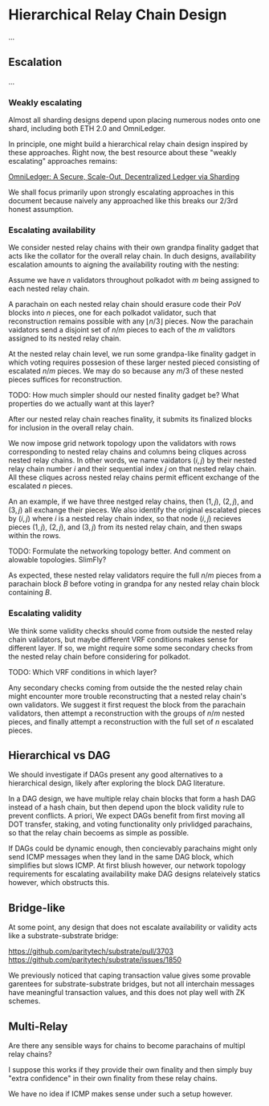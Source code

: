 # Hierarchical Relay Chain Design

...


## Escalation

...

### Weakly escalating

Almost all sharding designs depend upon placing numerous nodes onto one shard, including both ETH 2.0 and OmniLedger.  

In principle, one might build a hierarchical relay chain design inspired by these approaches.  Right now, the best resource about these "weakly escalating" approaches remains:

[OmniLedger: A Secure, Scale-Out, Decentralized Ledger via Sharding](https://eprint.iacr.org/2017/406.pdf)

We shall focus primarily upon strongly escalating approaches in this document because naively any approached like this breaks our 2/3rd honest assumption.

### Escalating availability

We consider nested relay chains with their own grandpa finality gadget that acts like the collator for the overall relay chain.  In duch designs, availability escalation amounts to aigning the availability routing with the nesting:

Assume we have $n$ validators throughout polkadot with $m$ being assigned to each nested relay chain.  

A parachain on each nested relay chain should erasure code their PoV blocks into $n$ pieces, one for each polkadot validator, such that reconstruction remains possible with any $\lfloor n/3 \rfloor$ pieces.  Now the parachain vaidators send a disjoint set of $n/m$ pieces to each of the $m$ validtors assigned to its nested relay chain.  

At the nested relay chain level, we run some grandpa-like finality gadget in which voting requires possesion of these larger nested pieced consisting of escalated $n/m$ pieces.  We may do so because any $m/3$ of these nested pieces suffices for reconstruction.  

TODO:  How much simpler should our nested finality gadget be?  What properties do we actually want at this layer?

After our nested relay chain reaches finality, it submits its finalized blocks for inclusion in the overall relay chain.  

We now impose grid network topology upon the validators with rows corresponding to nested relay chains and columns being cliques across nested relay chains.  In other words, we name vaidators $(i,j)$ by their nested relay chain number $i$ and their sequential index $j$ on that nested relay chain.  All these cliques across nested relay chains permit efficent exchange of the escalated $n$ pieces.  

An an example, if we have three nestged relay chains, then $(1,j)$, $(2,j)$, and $(3,j)$ all exchange their pieces.  We also identify the original escalated pieces by $(i,j)$ where $i$ is a nested relay chain index, so that node $(i,j)$ recieves pieces $(1,j)$, $(2,j)$, and $(3,j)$ from its nested relay chain, and then swaps within the rows.

TODO: Formulate the networking topology better.  And comment on alowable topologies.  SlimFly?

As expected, these nested relay validators require the full $n/m$ pieces from a parachain block $B$ before voting in grandpa for any nested relay chain block containing $B$. 

### Escalating validity

We think some validity checks should come from outside the nested relay chain validators, but maybe different VRF conditions makes sense for different layer.  If so, we might require some some secondary checks from the nested relay chain before considering for polkadot.

TODO: Which VRF conditions in which layer?

Any secondary checks coming from outside the the nested relay chain might encounter more trouble reconstructing that a nested relay chain's own validators.  We suggest it first request the block from the parachain validators, then attempt a reconstruction with the groups of $n/m$ nested pieces, and finally attempt a reconstruction with the full set of $n$ escalated pieces.  


## Hierarchical vs DAG

We should investigate if DAGs present any good alternatives to a hierarchical design, likely after exploring the block DAG literature.  

In a DAG design, we have multiple relay chain blocks that form a hash DAG instead of a hash chain, but then depend upon the block validity rule to prevent conflicts.  A priori, We expect DAGs benefit from first moving all DOT transfer, staking, and voting functionality only privlidged parachains, so that the relay chain becoems as simple as possible.

If DAGs could be dynamic enough, then concievably parachains might only send ICMP messages when they land in the same DAG block, which simplifies but slows ICMP.  At first bliush however, our network topology requirements for escalating availability make DAG designs relateively statics however, which obstructs this.


## Bridge-like

At some point, any design that does not escalate availability or validity acts like a substrate-substrate bridge:

https://github.com/paritytech/substrate/pull/3703
https://github.com/paritytech/substrate/issues/1850

We previously noticed that caping transaction value gives some provable garentees for substrate-substrate bridges, but not all interchain messages have meaningful transaction values, and this does not play well with ZK schemes.


## Multi-Relay

Are there any sensible ways for chains to become parachains of multipl relay chains?  

I suppose this works if they provide their own finality and then simply buy "extra confidence" in their own finality from these relay chains.

We have no idea if ICMP makes sense under such a setup however.


